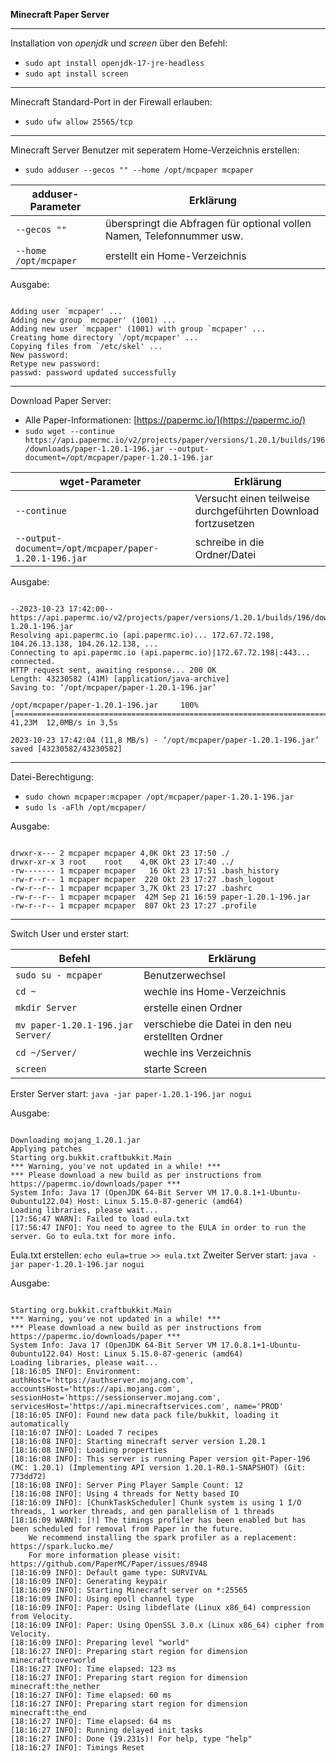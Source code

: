 **Minecraft Paper Server**

---

Installation von _openjdk_ und _screen_ über den Befehl:
* ```sudo apt install openjdk-17-jre-headless```
* ```sudo apt install screen```

---

Minecraft Standard-Port in der Firewall erlauben:
* ```sudo ufw allow 25565/tcp```

---

Minecraft Server Benutzer mit seperatem Home-Verzeichnis erstellen:
* ```sudo adduser --gecos "" --home /opt/mcpaper mcpaper```

| adduser-Parameter             | Erklärung                                                              |
| ----------------------------- | ---------------------------------------------------------------------- |
| ```--gecos ""```              | überspringt die Abfragen für optional vollen Namen, Telefonnummer usw. |
| ```--home /opt/mcpaper```     | erstellt ein Home-Verzeichnis                                          |

Ausgabe:

```

Adding user `mcpaper' ...
Adding new group `mcpaper' (1001) ...
Adding new user `mcpaper' (1001) with group `mcpaper' ...
Creating home directory `/opt/mcpaper' ...
Copying files from `/etc/skel' ...
New password:
Retype new password:
passwd: password updated successfully

```

---

Download Paper Server:
* Alle Paper-Informationen: [https://papermc.io/](https://papermc.io/)
* ```sudo wget --continue https://api.papermc.io/v2/projects/paper/versions/1.20.1/builds/196/downloads/paper-1.20.1-196.jar --output-document=/opt/mcpaper/paper-1.20.1-196.jar```

| wget-Parameter                                            | Erklärung                                                     |
| --------------------------------------------------------- | ------------------------------------------------------------- |
| ```--continue```                                          | Versucht einen teilweise durchgeführten Download fortzusetzen |
| ```--output-document=/opt/mcpaper/paper-1.20.1-196.jar``` | schreibe in die Ordner/Datei                                  |

Ausgabe:

```

--2023-10-23 17:42:00--  https://api.papermc.io/v2/projects/paper/versions/1.20.1/builds/196/downloads/paper-1.20.1-196.jar
Resolving api.papermc.io (api.papermc.io)... 172.67.72.198, 104.26.13.138, 104.26.12.138, ...
Connecting to api.papermc.io (api.papermc.io)|172.67.72.198|:443... connected.
HTTP request sent, awaiting response... 200 OK
Length: 43230582 (41M) [application/java-archive]
Saving to: ‘/opt/mcpaper/paper-1.20.1-196.jar’

/opt/mcpaper/paper-1.20.1-196.jar     100%[=======================================================================>]  41,23M  12,0MB/s in 3,5s

2023-10-23 17:42:04 (11,8 MB/s) - ‘/opt/mcpaper/paper-1.20.1-196.jar’ saved [43230582/43230582]

```

---

Datei-Berechtigung:
* ```sudo chown mcpaper:mcpaper /opt/mcpaper/paper-1.20.1-196.jar```
* ```sudo ls -aFlh /opt/mcpaper/```

Ausgabe:

```

drwxr-x--- 2 mcpaper mcpaper 4,0K Okt 23 17:50 ./
drwxr-xr-x 3 root    root    4,0K Okt 23 17:40 ../
-rw------- 1 mcpaper mcpaper   16 Okt 23 17:51 .bash_history
-rw-r--r-- 1 mcpaper mcpaper  220 Okt 23 17:27 .bash_logout
-rw-r--r-- 1 mcpaper mcpaper 3,7K Okt 23 17:27 .bashrc
-rw-r--r-- 1 mcpaper mcpaper  42M Sep 21 16:59 paper-1.20.1-196.jar
-rw-r--r-- 1 mcpaper mcpaper  807 Okt 23 17:27 .profile

```

---

Switch User und erster start:

| Befehl                                | Erklärung                                         |
| ------------------------------------- | ------------------------------------------------- |
| ```sudo su - mcpaper```               | Benutzerwechsel                                   |
| ```cd ~```                            | wechle ins Home-Verzeichnis                       |
| ```mkdir Server```                    | erstelle einen Ordner                             |
| ```mv paper-1.20.1-196.jar Server/``` | verschiebe die Datei in den neu erstellten Ordner |
| ```cd ~/Server/```                    | wechle ins Verzeichnis                            |
| ```screen```                          | starte Screen                                     |

Erster Server start: ```java -jar paper-1.20.1-196.jar nogui```

Ausgabe:

```

Downloading mojang_1.20.1.jar
Applying patches
Starting org.bukkit.craftbukkit.Main
*** Warning, you've not updated in a while! ***
*** Please download a new build as per instructions from https://papermc.io/downloads/paper ***
System Info: Java 17 (OpenJDK 64-Bit Server VM 17.0.8.1+1-Ubuntu-0ubuntu122.04) Host: Linux 5.15.0-87-generic (amd64)
Loading libraries, please wait...
[17:56:47 WARN]: Failed to load eula.txt
[17:56:47 INFO]: You need to agree to the EULA in order to run the server. Go to eula.txt for more info.

```

Eula.txt erstellen: ```echo eula=true >> eula.txt```
Zweiter Server start: ```java -jar paper-1.20.1-196.jar nogui```

Ausgabe:

```

Starting org.bukkit.craftbukkit.Main
*** Warning, you've not updated in a while! ***
*** Please download a new build as per instructions from https://papermc.io/downloads/paper ***
System Info: Java 17 (OpenJDK 64-Bit Server VM 17.0.8.1+1-Ubuntu-0ubuntu122.04) Host: Linux 5.15.0-87-generic (amd64)
Loading libraries, please wait...
[18:16:05 INFO]: Environment: authHost='https://authserver.mojang.com', accountsHost='https://api.mojang.com', sessionHost='https://sessionserver.mojang.com', servicesHost='https://api.minecraftservices.com', name='PROD'
[18:16:05 INFO]: Found new data pack file/bukkit, loading it automatically
[18:16:07 INFO]: Loaded 7 recipes
[18:16:08 INFO]: Starting minecraft server version 1.20.1
[18:16:08 INFO]: Loading properties
[18:16:08 INFO]: This server is running Paper version git-Paper-196 (MC: 1.20.1) (Implementing API version 1.20.1-R0.1-SNAPSHOT) (Git: 773dd72)
[18:16:08 INFO]: Server Ping Player Sample Count: 12
[18:16:08 INFO]: Using 4 threads for Netty based IO
[18:16:09 INFO]: [ChunkTaskScheduler] Chunk system is using 1 I/O threads, 1 worker threads, and gen parallelism of 1 threads
[18:16:09 WARN]: [!] The timings profiler has been enabled but has been scheduled for removal from Paper in the future.
    We recommend installing the spark profiler as a replacement: https://spark.lucko.me/
    For more information please visit: https://github.com/PaperMC/Paper/issues/8948
[18:16:09 INFO]: Default game type: SURVIVAL
[18:16:09 INFO]: Generating keypair
[18:16:09 INFO]: Starting Minecraft server on *:25565
[18:16:09 INFO]: Using epoll channel type
[18:16:09 INFO]: Paper: Using libdeflate (Linux x86_64) compression from Velocity.
[18:16:09 INFO]: Paper: Using OpenSSL 3.0.x (Linux x86_64) cipher from Velocity.
[18:16:09 INFO]: Preparing level "world"
[18:16:27 INFO]: Preparing start region for dimension minecraft:overworld
[18:16:27 INFO]: Time elapsed: 123 ms
[18:16:27 INFO]: Preparing start region for dimension minecraft:the_nether
[18:16:27 INFO]: Time elapsed: 60 ms
[18:16:27 INFO]: Preparing start region for dimension minecraft:the_end
[18:16:27 INFO]: Time elapsed: 64 ms
[18:16:27 INFO]: Running delayed init tasks
[18:16:27 INFO]: Done (19.231s)! For help, type "help"
[18:16:27 INFO]: Timings Reset

```
